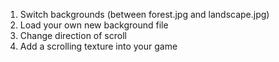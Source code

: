 1. Switch backgrounds (between forest.jpg and landscape.jpg)
1. Load your own new background file
1. Change direction of scroll
1. Add a scrolling texture into your game
